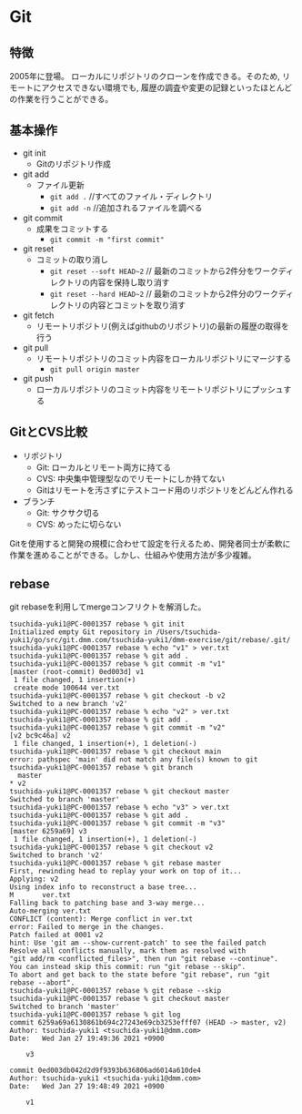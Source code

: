 # Git

## 特徴

2005年に登場。
ローカルにリポジトリのクローンを作成できる。そのため, リモートにアクセスできない環境でも, 履歴の調査や変更の記録といったほとんどの作業を行うことができる。

## 基本操作

- git init
    - Gitのリポジトリ作成
- git add
    - ファイル更新
        - `git add .` //すべてのファイル・ディレクトリ
        - `git add -n` //追加されるファイルを調べる
- git commit
    - 成果をコミットする
        - `git commit -m "first commit"`
- git reset
    - コミットの取り消し
        - `git reset --soft HEAD~2` // 最新のコミットから2件分をワークディレクトリの内容を保持し取り消す
        - `git reset --hard HEAD~2` // 最新のコミットから2件分のワークディレクトリの内容とコミットを取り消す
- git fetch
    - リモートリポジトリ(例えばgithubのリポジトリ)の最新の履歴の取得を行う
- git pull
    - リモートリポジトリのコミット内容をローカルリポジトリにマージする
        - `git pull origin master`
- git push 
    - ローカルリポジトリのコミット内容をリモートリポジトリにプッシュする


## GitとCVS比較

- リポジトリ
    - Git: ローカルとリモート両方に持てる
    - CVS: 中央集中管理型なのでリモートにしか持てない
    - Gitはリモートを汚さずにテストコード用のリポジトリをどんどん作れる
- ブランチ
    - Git: サクサク切る
    - CVS: めったに切らない

Gitを使用すると開発の規模に合わせて設定を行えるため、開発者同士が柔軟に作業を進めることができる。しかし、仕組みや使用方法が多少複雑。

## rebase

git rebaseを利用してmergeコンフリクトを解消した。

```
tsuchida-yuki1@PC-0001357 rebase % git init
Initialized empty Git repository in /Users/tsuchida-yuki1/go/src/git.dmm.com/tsuchida-yuki1/dmm-exercise/git/rebase/.git/
tsuchida-yuki1@PC-0001357 rebase % echo "v1" > ver.txt
tsuchida-yuki1@PC-0001357 rebase % git add .
tsuchida-yuki1@PC-0001357 rebase % git commit -m "v1"
[master (root-commit) 0ed003d] v1
 1 file changed, 1 insertion(+)
 create mode 100644 ver.txt
tsuchida-yuki1@PC-0001357 rebase % git checkout -b v2
Switched to a new branch 'v2'
tsuchida-yuki1@PC-0001357 rebase % echo "v2" > ver.txt
tsuchida-yuki1@PC-0001357 rebase % git add .          
tsuchida-yuki1@PC-0001357 rebase % git commit -m "v2" 
[v2 bc9c46a] v2
 1 file changed, 1 insertion(+), 1 deletion(-)
tsuchida-yuki1@PC-0001357 rebase % git checkout main
error: pathspec 'main' did not match any file(s) known to git
tsuchida-yuki1@PC-0001357 rebase % git branch
  master
* v2
tsuchida-yuki1@PC-0001357 rebase % git checkout master
Switched to branch 'master'
tsuchida-yuki1@PC-0001357 rebase % echo "v3" > ver.txt
tsuchida-yuki1@PC-0001357 rebase % git add .
tsuchida-yuki1@PC-0001357 rebase % git commit -m "v3"
[master 6259a69] v3
 1 file changed, 1 insertion(+), 1 deletion(-)
tsuchida-yuki1@PC-0001357 rebase % git checkout v2 
Switched to branch 'v2'
tsuchida-yuki1@PC-0001357 rebase % git rebase master
First, rewinding head to replay your work on top of it...
Applying: v2
Using index info to reconstruct a base tree...
M       ver.txt
Falling back to patching base and 3-way merge...
Auto-merging ver.txt
CONFLICT (content): Merge conflict in ver.txt
error: Failed to merge in the changes.
Patch failed at 0001 v2
hint: Use 'git am --show-current-patch' to see the failed patch
Resolve all conflicts manually, mark them as resolved with
"git add/rm <conflicted_files>", then run "git rebase --continue".
You can instead skip this commit: run "git rebase --skip".
To abort and get back to the state before "git rebase", run "git rebase --abort".
tsuchida-yuki1@PC-0001357 rebase % git rebase --skip                     
tsuchida-yuki1@PC-0001357 rebase % git checkout master
Switched to branch 'master'
tsuchida-yuki1@PC-0001357 rebase % git log
commit 6259a69a6130861b694c27243e69cb3253efff07 (HEAD -> master, v2)
Author: tsuchida-yuki1 <tsuchida-yuki1@dmm.com>
Date:   Wed Jan 27 19:49:36 2021 +0900

    v3

commit 0ed003db042d2d9f9393b636806ad6014a610de4
Author: tsuchida-yuki1 <tsuchida-yuki1@dmm.com>
Date:   Wed Jan 27 19:48:49 2021 +0900

    v1
```

